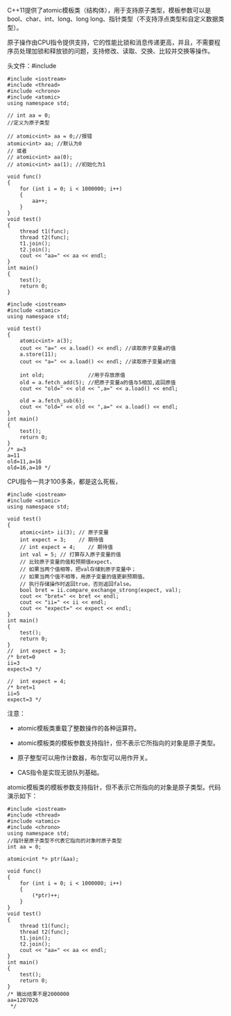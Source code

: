 C++11提供了atomic<T>模板类（结构体），用于支持原子类型，模板参数可以是bool、char、int、long、long long、指针类型（不支持浮点类型和自定义数据类型）。

原子操作由CPU指令提供支持，它的性能比锁和消息传递更高，并且，不需要程序员处理加锁和释放锁的问题，支持修改、读取、交换、比较并交换等操作。

头文件：#include <atomic>

```
#include <iostream>
#include <thread>
#include <chrono>
#include <atomic>
using namespace std;

// int aa = 0;
//定义为原子类型

// atomic<int> aa = 0;//报错
atomic<int> aa; //默认为0
// 或者
// atomic<int> aa(0);
// atomic<int> aa(1); //初始化为1

void func()
{
    for (int i = 0; i < 1000000; i++)
    {
        aa++;
    }
}
void test()
{
    thread t1(func);
    thread t2(func);
    t1.join();
    t2.join();
    cout << "aa=" << aa << endl;
}
int main()
{
    test();
    return 0;
}

```

```
#include <iostream>
#include <atomic>
using namespace std;

void test()
{
    atomic<int> a(3);
    cout << "a=" << a.load() << endl; //读取原子变量a的值
    a.store(11);
    cout << "a=" << a.load() << endl; //读取原子变量a的值

    int old;              //用于存放原值
    old = a.fetch_add(5); //把原子变量a的值与5相加,返回原值
    cout << "old=" << old << ",a=" << a.load() << endl;

    old = a.fetch_sub(6);
    cout << "old=" << old << ",a=" << a.load() << endl;
}
int main()
{
    test();
    return 0;
}
/* a=3
a=11
old=11,a=16
old=16,a=10 */
```

CPU指令一共才100多条，都是这么死板， 

```
#include <iostream>
#include <atomic>
using namespace std;

void test()
{
    atomic<int> ii(3); // 原子变量
    int expect = 3;    // 期待值
    // int expect = 4;    // 期待值
    int val = 5; // 打算存入原子变量的值
    // 比较原子变量的值和预期值expect，
    // 如果当两个值相等，把val存储到原子变量中；
    // 如果当两个值不相等，用原子变量的值更新预期值。
    // 执行存储操作时返回true，否则返回false。
    bool bret = ii.compare_exchange_strong(expect, val);
    cout << "bret=" << bret << endl;
    cout << "ii=" << ii << endl;
    cout << "expect=" << expect << endl;
}
int main()
{
    test();
    return 0;
}
//  int expect = 3;
/* bret=0
ii=3
expect=3 */

//  int expect = 4;
/* bret=1
ii=5
expect=3 */
```

注意：

- atomic<T>模板类重载了整数操作的各种运算符。

- atomic<T>模板类的模板参数支持指针，但不表示它所指向的对象是原子类型。

- 原子整型可以用作计数器，布尔型可以用作开关。

- CAS指令是实现无锁队列基础。

atomic<T>模板类的模板参数支持指针，但不表示它所指向的对象是原子类型。代码演示如下：

```
#include <iostream>
#include <thread>
#include <atomic>
#include <chrono>
using namespace std;
//指针是原子类型不代表它指向的对象时原子类型
int aa = 0;

atomic<int *> ptr(&aa);

void func()
{
    for (int i = 0; i < 1000000; i++)
    {
        (*ptr)++;
    }
}
void test()
{
    thread t1(func);
    thread t2(func);
    t1.join();
    t2.join();
    cout << "aa=" << aa << endl;
}
int main()
{
    test();
    return 0;
}
/* 输出结果不是2000000
aa=1207026
 */
```